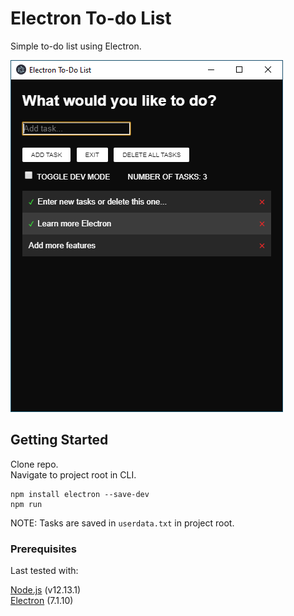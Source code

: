 # Electron To-do List

Simple to-do list using Electron.

![image](https://github.com/DanielJPiazza/electron-todo-list/blob/master/GitHub_Reference/screenshot.png)

## Getting Started

Clone repo.<br>
Navigate to project root in CLI.<br>
```
npm install electron --save-dev
npm run
```
NOTE: Tasks are saved in `userdata.txt` in project root.

### Prerequisites

Last tested with:<br>

[Node.js](https://nodejs.org/en/) (v12.13.1)<br>
[Electron](https://www.electronjs.org/) (7.1.10)
